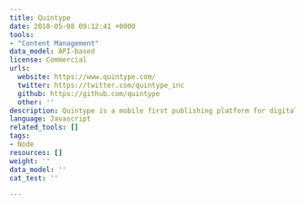 ```yaml
---
title: Quintype
date: 2018-05-08 09:12:41 +0000
tools:
- "Content Management"
data_model: API-based
license: Commercial
urls:
  website: https://www.quintype.com/
  twitter: https://twitter.com/quintype_inc
  github: https://github.com/quintype
  other: ''
description: Quintype is a mobile first publishing platform for digital publishers.
language: Javascript
related_tools: []
tags: 
- Node
resources: []
weight: ''
data_model: ''
cat_test: ''

---
```


